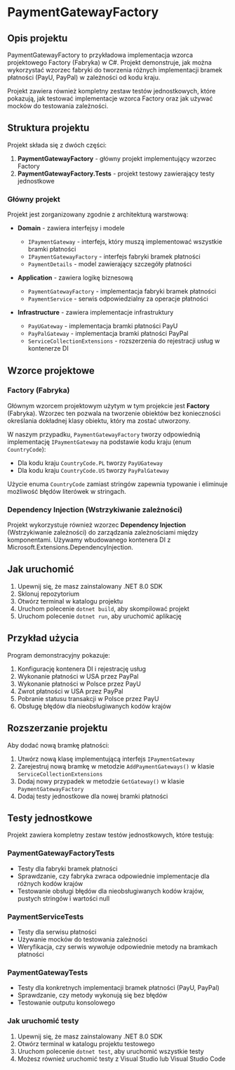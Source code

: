 # PaymentGatewayFactory

## Opis projektu

PaymentGatewayFactory to przykładowa implementacja wzorca projektowego Factory (Fabryka) w C#. Projekt demonstruje, jak można wykorzystać wzorzec fabryki do tworzenia różnych implementacji bramek płatności (PayU, PayPal) w zależności od kodu kraju.

Projekt zawiera również kompletny zestaw testów jednostkowych, które pokazują, jak testować implementacje wzorca Factory oraz jak używać mocków do testowania zależności.

## Struktura projektu

Projekt składa się z dwóch części:
1. **PaymentGatewayFactory** - główny projekt implementujący wzorzec Factory
2. **PaymentGatewayFactory.Tests** - projekt testowy zawierający testy jednostkowe

### Główny projekt

Projekt jest zorganizowany zgodnie z architekturą warstwową:

- **Domain** - zawiera interfejsy i modele
  - `IPaymentGateway` - interfejs, który muszą implementować wszystkie bramki płatności
  - `IPaymentGatewayFactory` - interfejs fabryki bramek płatności
  - `PaymentDetails` - model zawierający szczegóły płatności

- **Application** - zawiera logikę biznesową
  - `PaymentGatewayFactory` - implementacja fabryki bramek płatności
  - `PaymentService` - serwis odpowiedzialny za operacje płatności

- **Infrastructure** - zawiera implementacje infrastruktury
  - `PayUGateway` - implementacja bramki płatności PayU
  - `PayPalGateway` - implementacja bramki płatności PayPal
  - `ServiceCollectionExtensions` - rozszerzenia do rejestracji usług w kontenerze DI

## Wzorce projektowe

### Factory (Fabryka)

Głównym wzorcem projektowym użytym w tym projekcie jest **Factory** (Fabryka). Wzorzec ten pozwala na tworzenie obiektów bez konieczności określania dokładnej klasy obiektu, który ma zostać utworzony.

W naszym przypadku, `PaymentGatewayFactory` tworzy odpowiednią implementację `IPaymentGateway` na podstawie kodu kraju (enum `CountryCode`):
- Dla kodu kraju `CountryCode.PL` tworzy `PayUGateway`
- Dla kodu kraju `CountryCode.US` tworzy `PayPalGateway`

Użycie enuma `CountryCode` zamiast stringów zapewnia typowanie i eliminuje możliwość błędów literówek w stringach.

### Dependency Injection (Wstrzykiwanie zależności)

Projekt wykorzystuje również wzorzec **Dependency Injection** (Wstrzykiwanie zależności) do zarządzania zależnościami między komponentami. Używamy wbudowanego kontenera DI z Microsoft.Extensions.DependencyInjection.

## Jak uruchomić

1. Upewnij się, że masz zainstalowany .NET 8.0 SDK
2. Sklonuj repozytorium
3. Otwórz terminal w katalogu projektu
4. Uruchom polecenie `dotnet build`, aby skompilować projekt
5. Uruchom polecenie `dotnet run`, aby uruchomić aplikację

## Przykład użycia

Program demonstracyjny pokazuje:
1. Konfigurację kontenera DI i rejestrację usług
2. Wykonanie płatności w USA przez PayPal
3. Wykonanie płatności w Polsce przez PayU
4. Zwrot płatności w USA przez PayPal
5. Pobranie statusu transakcji w Polsce przez PayU
6. Obsługę błędów dla nieobsługiwanych kodów krajów

## Rozszerzanie projektu

Aby dodać nową bramkę płatności:
1. Utwórz nową klasę implementującą interfejs `IPaymentGateway`
2. Zarejestruj nową bramkę w metodzie `AddPaymentGateways()` w klasie `ServiceCollectionExtensions`
3. Dodaj nowy przypadek w metodzie `GetGateway()` w klasie `PaymentGatewayFactory`
4. Dodaj testy jednostkowe dla nowej bramki płatności

## Testy jednostkowe

Projekt zawiera kompletny zestaw testów jednostkowych, które testują:

### PaymentGatewayFactoryTests
- Testy dla fabryki bramek płatności
- Sprawdzanie, czy fabryka zwraca odpowiednie implementacje dla różnych kodów krajów
- Testowanie obsługi błędów dla nieobsługiwanych kodów krajów, pustych stringów i wartości null

### PaymentServiceTests
- Testy dla serwisu płatności
- Używanie mocków do testowania zależności
- Weryfikacja, czy serwis wywołuje odpowiednie metody na bramkach płatności

### PaymentGatewayTests
- Testy dla konkretnych implementacji bramek płatności (PayU, PayPal)
- Sprawdzanie, czy metody wykonują się bez błędów
- Testowanie outputu konsolowego

### Jak uruchomić testy

1. Upewnij się, że masz zainstalowany .NET 8.0 SDK
2. Otwórz terminal w katalogu projektu testowego
3. Uruchom polecenie `dotnet test`, aby uruchomić wszystkie testy
4. Możesz również uruchomić testy z Visual Studio lub Visual Studio Code

